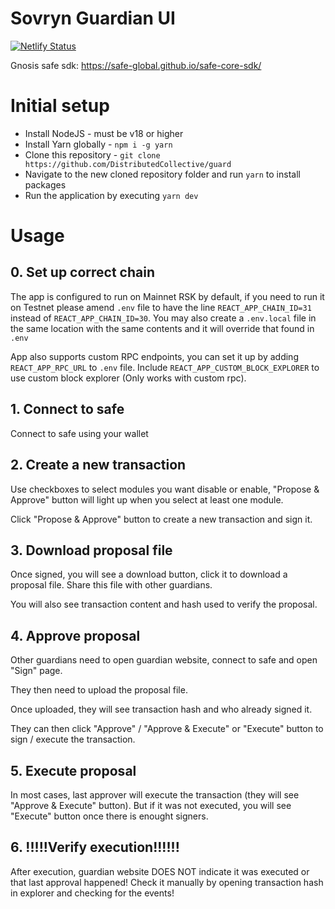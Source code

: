 # Sovryn Guardian UI

[![Netlify Status](https://api.netlify.com/api/v1/badges/97f189de-85e0-4d0c-9696-a8f96bcf66c5/deploy-status)](https://app.netlify.com/sites/sovryn-guard/deploys)


Gnosis safe sdk: https://safe-global.github.io/safe-core-sdk/


# Initial setup

- Install NodeJS - must be v18 or higher
- Install Yarn globally - `npm i -g yarn`
- Clone this repository - `git clone https://github.com/DistributedCollective/guard`
- Navigate to the new cloned repository folder and run `yarn` to install packages
- Run the application by executing `yarn dev`

# Usage

## 0. Set up correct chain

The app is configured to run on Mainnet RSK by default, if you need to run it on Testnet please amend `.env` file to have the line `REACT_APP_CHAIN_ID=31` instead of `REACT_APP_CHAIN_ID=30`. You may also create a `.env.local` file in the same location with the same contents and it will override that found in `.env`

App also supports custom RPC endpoints, you can set it up by adding `REACT_APP_RPC_URL` to `.env` file. Include `REACT_APP_CUSTOM_BLOCK_EXPLORER` to use custom block explorer (Only works with custom rpc).


## 1. Connect to safe

Connect to safe using your wallet

## 2. Create a new transaction

Use checkboxes to select modules you want disable or enable, "Propose & Approve" button will light up when you select at least one module.

Click "Propose & Approve" button to create a new transaction and sign it.

## 3. Download proposal file

Once signed, you will see a download button, click it to download a proposal file.
Share this file with other guardians.

You will also see transaction content and hash used to verify the proposal.

## 4. Approve proposal

Other guardians need to open guardian website, connect to safe and open "Sign" page.

They then need to upload the proposal file.

Once uploaded, they will see transaction hash and who already signed it.

They can then click "Approve" / "Approve & Execute" or "Execute" button to sign / execute the transaction.

## 5. Execute proposal

In most cases, last approver will execute the transaction (they will see "Approve & Execute" button). But if it was not executed, you will see "Execute" button once there is enought signers.

## 6. !!!!!Verify execution!!!!!!

After execution, guardian website DOES NOT indicate it was executed or that last approval happened!
Check it manually by opening transaction hash in explorer and checking for the events!

